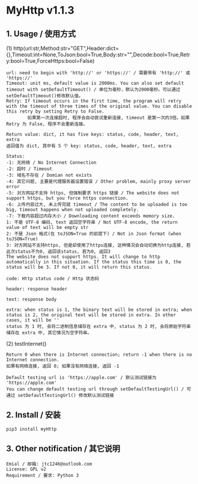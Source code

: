 # MyHttp v1.1.3

## 1. Usage / 使用方式

(1) http(url:str,Method:str="GET",Header:dict={},Timeout:int=None,ToJson:bool=True,Body:str="",Decode:bool=True,Retry:bool=True,ForceHttps:bool=False)

    url: need to begin with 'http://' or 'https://' / 需要带有 'http://' 或 'https://'
    Timeout: unit ms, default value is 2000ms. You can also set default timeout with setDefaultTimeout() / 单位为毫秒，默认为2000毫秒。可以通过setDefaultTimeout()修改默认值。
    Retry: If timeout occurs in the first time, the program will retry with the timeout of three times of the original value. You can disable this retry by setting Retry to False.
            如果第一次连接超时, 程序会自动尝试重新连接, timeout 是第一次的3倍。如果 Retry 为 False, 程序不会重新连接。
    
    Return value: dict, it has five keys: status, code, header, text, extra
    返回值为 dict, 其中有 5 个 key: status, code, header, text, extra
    
    Status:
    -1: 无网络 / No Internet Connection
    -2: 超时 / Timeout
    -3: 域名不存在 / Domian not exists
    -4: 其它问题, 主要是代理服务器设置错误 / Other problem, mainly proxy server error
    -5: 对方网站不支持 https, 但强制要求 https 链接 / The website does not support https, but you force https connection.
    -6: 上传内容过大, 未上传完就 timeout / The content to be uploaded is too big, timeout happens when not uploaded completely.
    -7: 下载内容超过内存大小 / Downloading content exceeds memory size.
    1: 不是 UTF-8 编码, text 返回空字符串 / Not UTF-8 encode, the return value of text will be empty str
    2: 不是 Json 格式(在 toJSON=True 的前提下) / Not in Json format (when toJSON=True)
    3: 对方网站不支持https, 但是却使用了https连接, 这种情况会自动切换为http连接, 若此次status不为0, 返回该status, 若为0, 返回3
    The website does not support https. It will change to http automatically in this situation. If the status this time is 0, the status will be 3. If not 0, it will return this status.
    
    code: Http status code / Http 状态码
    
    header: response header
    
    text: response body
    
    extra: when status is 1, the binary text will be stored in extra; when status is 2, the original text will be stored in extra. In other cases, it will be ''
    status 为 1 时, 会将二进制信息储存在 extra 中, status 为 2 时, 会将原始字符串储存在 extra 中, 其它情况为空字符串。

(2) testInternet()
    
    Return 0 when there is Internet connection; return -1 when there is no Internet connection.
    如果有网络连接, 返回 0; 如果没有网络连接, 返回 -1
    
    Default testing url is 'https://apple.com' / 默认测试链接为 'https://apple.com'
    You can change default testing url through setDefaultTestingUrl() / 可通过 setDefaultTestingUrl() 修改默认测试链接
    
## 2. Install / 安装
    
    pip3 install myHttp

## 3. Other notification / 其它说明

    Emial / 邮箱: jtc1246@outlook.com
    License: GPL v2
    Requirement / 要求: Python 3
